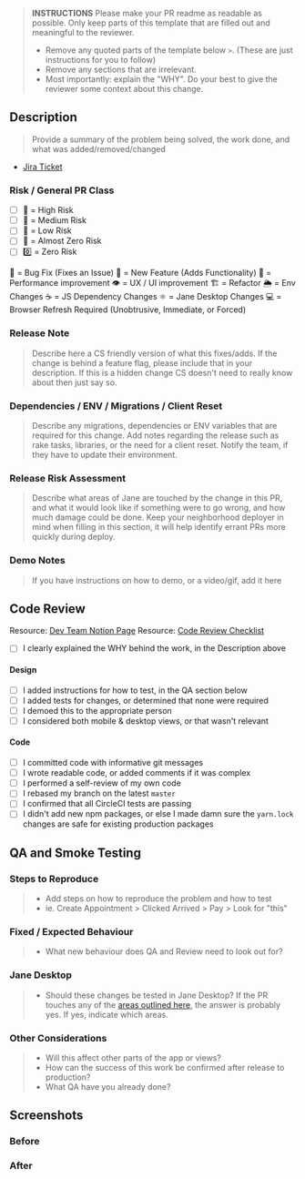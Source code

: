 > **INSTRUCTIONS**
> Please make your PR readme as readable as possible. Only keep parts of this template that are filled out and meaningful to the reviewer.
>
> - Remove any quoted parts of the template below `>`. (These are just instructions for you to follow)
> - Remove any sections that are irrelevant.
> - Most importantly: explain the "WHY". Do your best to give the reviewer some context about this change.

## Description
> Provide a summary of the problem being solved, the work done, and what was added/removed/changed

- [Jira Ticket](https://janeapp.atlassian.net/browse/...)

### Risk / General PR Class
- [ ] 🔴 = High Risk
- [ ] 🔶 = Medium Risk
- [ ] 💚 = Low Risk
- [ ] 💜 = Almost Zero Risk
- [ ] 0️⃣ = Zero Risk

🐛 = Bug Fix (Fixes an Issue)
🌟 = New Feature (Adds Functionality)
🏇 = Performance improvement
👁 = UX / UI improvement
🏗 = Refactor
🌦 = Env Changes
☕️ = JS Dependency Changes
⚛️ = Jane Desktop Changes
💻 = Browser Refresh Required (Unobtrusive, Immediate, or Forced)

### Release Note
> Describe here a CS friendly version of what this fixes/adds. If the change is behind a feature flag, please include that in your description. If this is a hidden change CS doesn't need to really know about then just say so.

### Dependencies / ENV / Migrations / Client Reset
> Describe any migrations, dependencies or ENV variables that are required for this change. Add notes regarding the release such as rake tasks, libraries, or the need for a client reset. Notify the team, if they have to update their environment.

### Release Risk Assessment
> Describe what areas of Jane are touched by the change in this PR, and what it would look like if something were to go wrong, and how much damage could be done. Keep your neighborhood deployer in mind when filling in this section, it will help identify errant PRs more quickly during deploy.

### Demo Notes
> If you have instructions on how to demo, or a video/gif, add it here

## Code Review
Resource: [Dev Team Notion Page](https://www.notion.so/janeapp/Dev-Team-f06c6eb2ccca4066bc63fc1ac1bd2549)
Resource: [Code Review Checklist](https://www.notion.so/janeapp/Code-Review-checklist-2c510c527ac7470c902a5e8f25f9db3c)

- [ ] I clearly explained the WHY behind the work, in the Description above

#### Design
- [ ] I added instructions for how to test, in the QA section below
- [ ] I added tests for changes, or determined that none were required
- [ ] I demoed this to the appropriate person
- [ ] I considered both mobile & desktop views, or that wasn't relevant

#### Code
- [ ] I committed code with informative git messages
- [ ] I wrote readable code, or added comments if it was complex
- [ ] I performed a self-review of my own code
- [ ] I rebased my branch on the latest `master`
- [ ] I confirmed that all CircleCI tests are passing
- [ ] I didn't add new npm packages, or else I made damn sure the `yarn.lock` changes are safe for existing production packages

## QA and Smoke Testing
### Steps to Reproduce
> - Add steps on how to reproduce the problem and how to test
> - ie. Create Appointment > Clicked Arrived > Pay > Look for "this"

### Fixed / Expected Behaviour
> - What new behaviour does QA and Review need to look out for?

### Jane Desktop
> - Should these changes be tested in Jane Desktop? If the PR touches any of the [areas outlined here](https://www.notion.so/janeapp/Jane-Desktop-a10c9c06b180487982a3ef67d6163db9#9ea43281537e458089a87229e7281612), the answer is probably yes. If yes, indicate which areas.

### Other Considerations
> - Will this affect other parts of the app or views?
> - How can the success of this work be confirmed after release to production?
> - What QA have you already done?

## Screenshots
### Before
### After
